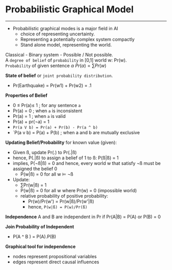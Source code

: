 # Probabilistic Graphical Model 
--------

* Probabilistic graphical modes is a major field in AI
    * choice of representing uncertainty.
    * Representing a potentially complex system compactly 
    * Stand alone model, representing the world. 

Classical - Binary system - Possible / Not possible.  
A `degree of belief` of `probability` in [0,1] world w: Pr(w).  
`Probability` of  given sentence  $\alpha$ $Pr(\alpha) = \sum{Pr(w)}$

**State of belief** or `joint probability distribution`. 
- Pr(Earthquake) = Pr(w1) + Pr(w2) = .1 

**Properties of Belief** 
- 0 ≤ Pr(a)≤ 1 ; for any sentence `a`
- Pr(a) = 0 ; when `a` is inconsistent
- Pr(a) = 1 ; when `a` is valid 
- Pr(a) + pr(¬a) = 1 
- `Pr(a V b) = Pr(a) + Pr(b) - Pr(a ^ b)`
- `P(a v b) = P(a) + P(b) ; when a and b are mutually exclusive 

**Updating Belief/Probability** for known value (given): 
- Given ß, update Pr(.) to Pr(.|ß)
- hence, P(.|ß) to assign a belief of 1 to ß: P(ß|ß) = 1
- implies, P(¬ß|ß) = 0 and hence, every world w that satisfy ¬ß must be assigned the belief 0
    - P(w|ß) = 0 for all w ⊨ ¬ß
- Update: 
    - ∑Pr(w|ß) = 1 
    - P(w|ß) = 0 for all w where Pr(w) = 0 (impossible world)
    - relative probability of positive probability: 
        - Pr(w)/Pr(w') = Pr(w|ß)/Pr(w'|ß) 
        - hence, `P(w|ß) = P(w)/Pr(ß)`

**Independence** A and B are independent in Pr if Pr(A|B) = P(A) or P(B) = 0 

**Join Probability of Independent**
- P(A ^ B ) = P(A).P(B)

**Graphical tool for independence** 
- nodes represent propositional variables 
- edges represent direct causal influences 

